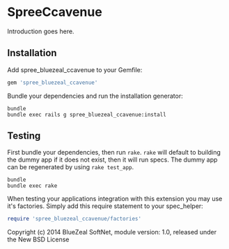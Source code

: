 SpreeCcavenue
===================

Introduction goes here.

Installation
------------

Add spree_bluezeal_ccavenue to your Gemfile:

```ruby
gem 'spree_bluezeal_ccavenue'
```

Bundle your dependencies and run the installation generator:

```shell
bundle
bundle exec rails g spree_bluezeal_ccavenue:install
```

Testing
-------

First bundle your dependencies, then run `rake`. `rake` will default to building the dummy app if it does not exist, then it will run specs. The dummy app can be regenerated by using `rake test_app`.

```shell
bundle
bundle exec rake
```

When testing your applications integration with this extension you may use it's factories.
Simply add this require statement to your spec_helper:

```ruby
require 'spree_bluezeal_ccavenue/factories'
```

Copyright (c) 2014 BlueZeal SoftNet, module version: 1.0, released under the New BSD License
